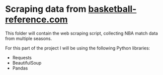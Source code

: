 # Scraping data from [basketball-reference.com](basketball-reference.com)

This folder will contain the web scraping script, collecting NBA match data from multiple seasons.

For this part of the project I will be using the following Python libraries:
- Requests
- BeautifulSoup
- Pandas

